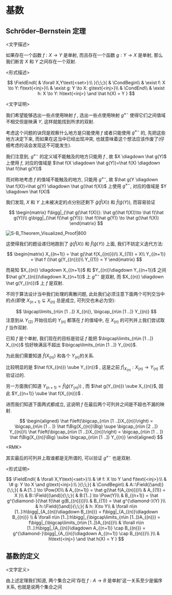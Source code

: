 # 基数

## Schröder–Bernstein 定理

\<文字描述\>

如果存在一个函数 $f: X \to Y$ 是单射, 而且存在一个函数 $g: Y\to X$ 是单射, 那么我们断言 $X$ 和 $Y$ 之间存在一个双射. 

\<形式描述\> 

$$
\FieldEndl{
    & \forall X,Y\text{<set>}:\\
}{\;\;}{
    & \CondBegin\\
    & \exist f: X \to Y: f\text{<inj>}\\
    & \exist g: Y \to X: g\text{<inj>}\\
    & \CondEnd\\
    & \exist h: X \to Y: h\text{<inj>} \and \hat h(X) = Y
}
$$

\<文字证明\>

我们希望能够选出一些点使用映射 $f$ , 选出一些点使用映射 $g^{\diamond-}$ 使得它们之间值域不相交但是映满 $Y$, 这样就能找到所求的双射. 

考虑这个问题的诀窍是观察什么地方是只能使用 $f$ 或者只能使用 $g^{\diamond-}$ 的, 先把这些地方决定下来, 而如果在这当中已经出现冲突, 也就意味着这个想法应该作废了(仔细考虑的话会发现这不可能发生). 

我们注意到, $g^{\diamond-}$ 的定义域不能触及的地方只能用 $f$ , 故 $X \diagdown \hat g(Y)$ 上使用 $f$, 对应的值域是 $\hat f(X \diagdown \hat g(Y))=\hat f(X) \diagdown \hat f(\hat g(Y))$

而对称地考虑 $f$ 的值域不能触及的地方, 只能用 $g^{\diamond-}$, 故 $\hat g(Y \diagdown \hat f(X))=\hat g(Y) \diagdown \hat g(\hat f(X))$ 上使用 $g^{\diamond-}$, 对应的值域是 $Y \diagdown \hat f(X)$

我们发现, $X$ 和 $Y$ 上未被决定的点分别还剩下 $\hat g(\hat f(X))$ 和 $\hat f(\hat g(Y))$, 而容易验证

$$
\begin{matrix}
f\bigg|_{\hat g(\hat f(X))}: \hat g(\hat f(X))\to \hat f(\hat g(Y))\\
g\bigg|_{\hat f(\hat g(Y))}: \hat f(\hat g(Y)) \to \hat g(\hat f(X))
\end{matrix}
$$ 

![S-B_Theorem_Visualized_Proof|800](S-B_Theorem_Visualized_Proof.svg)

这使得我们的题设递归地跑到了 $\hat g(\hat f(X))$ 和 $\hat f(\hat g(Y))$ 上面, 我们不妨定义迭代方法: 

$$
\begin{matrix}
X_{(n+1)} = \hat g(\hat f(X_{(n)}))\\
X_{(1)} = X\\
Y_{(n+1)} = \hat f (\hat g(Y_{(n)}))\\
Y_{(1)} = Y
\end{matrix}
$$

而易知 $X_{(n)} \diagdown X_{(n+1)}$ 和 $Y_{(n)}\diagdown Y_{(n+1)}$ 之间 $\hat g(Y_{(n)})\diagdown X_{(n+1)}$ 上 $g^{\diamond-}$ 是双射, 而 $X_{(n)} \diagdown \hat g(Y_{(n)})$ 上 $f$ 是双射. 

不同于算法设计当中我们处理的离散问题, 此处我们必须注意下面两个可列交当中的点(即使 $X_{(n+1)} \subsetneq X_{(n)}$ 总是成立, 可列交也未必为空): 

$$
\bigcap\limits_{n\in [1 ..]} X_{(n)}, \bigcap_{n\in [1 ..]} Y_{(n)}
$$
注意到从 $Y_{(2)}$ 开始往后的 $Y_{(n)}$ 都落在 $f$ 的值域中, 在 $X_{(n)}$ 的可列并上我们尝试取 $f$ 当作双射. 

已知 $f$ 是个单射, 我们现在的目标是验证 $f$ 能把 $\bigcap\limits_{n\in [1 ..]} X_{(n)}$ 恰好映满且不超出 $\bigcap\limits_{n\in [1 ..]} Y_{(n)}$. 

为此我们需要知道 $\hat f(X_{(n)})$ 和各个 $Y_{(n)}$的关系. 

比较明显的是 $\hat f(X_{(n)}) \sube Y_{(n)}$ , 这是之前 $f\bigg|_{X_{(n)}} : X_{(n)} \to Y_{(n)}$ 式验证过的. 

另一方面我们知道 $Y_{(n+1)} = \hat f(\hat g(Y_{(n)}))$ , 而 $\hat g(Y_{(n)}) \sube X_{(n)}$, 因此 $Y_{(n+1)} \sube \hat f(X_{(n)})$ . 

进而我们知道下面两式都成立, 这说明 $f$ 在最后两个可列并之间是不超也不漏的映射. 

$$
\begin{aligned}
\hat f\left(\bigcap_{n\in [1 ..]}X_{(n)}\right)
= \bigcap_{n\in [1 .. ]} \hat f\Big(X_{(n)}\Big)
\supe \bigcap_{n\in [2 ..]} Y_{(n)}\\
\hat f\left(\bigcap_{n\in [1 ..]}X_{(n)}\right)
= \bigcap_{n\in [1 .. ]} \hat f\Big(X_{(n)}\Big)
\sube \bigcap_{n\in [1 ..]} Y_{(n)}
\end{aligned}
$$ 

\<RMK\>

其实最后的可列并上取谁都是无所谓的, 可以验证 $g^{\diamond-}$ 也是双射. 

\<形式证明\>

$$
\FieldEndl{
    & \forall X,Y\text{<set>}:\\
    & \# f: X \to Y \and f\text{<inj>}:\\
    & \# g: Y \to X \and g\text{<inj>}:\\
}{\;\;}{
    & \CondBegin\\
    & A::\Field{(\and)}{\;\;}{
        & A:[1..] \to \Pow(X)\\
        & A_{(n+1)} = \hat g(\hat f(A_{(n)}))\\
        & A_{(1)} = X
    }\\
    & B::\Field{(\and)}{\;\;}{
        & B:[1..] \to \Pow(Y)\\
        & B_{(n+1)} = \hat g^{\diamond-}(\hat f(\hat g(B_{(n)})))\\
        & B_{(1)} = \hat g^{\diamond-}(Y)
    }\\
    & h::\Field{(\and)}{\;\;}{
        & h: X\to Y\\
        & \forall n\in [1..]:h\bigg|_{A_{(n)}\diagdown B_{(n)}} 
        = f\bigg|_{A_{(n)}\diagdown B_{(n)}} \\
        & \forall n\in [1..]:h\bigg|_{\bigcap\limits_{n\in [1..]}A_{(n)}} 
        = f\bigg|_{\bigcap\limits_{n\in [1..]}A_{(n)}}\\
        & \forall n\in [1..]:h\bigg|_{A_{(n)}\diagdown A_{(n+1)} \cap B_{(n)}} 
        = g^{\diamond-}\bigg|_{A_{(n)}\diagdown A_{(n+1)} \cap B_{(n)}}\\
    }\\
    & h\text{<inj>} \and \hat h(X) = Y
}
$$

## 基数的定义

\<文字定义\>

由上述定理我们知道, 两个集合之间'存在 $f: A\to B$ 是单射'这一关系至少是偏序关系, 也就是说两个集合之间